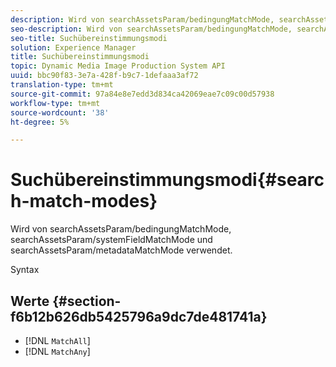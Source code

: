 ```yaml
---
description: Wird von searchAssetsParam/bedingungMatchMode, searchAssetsParam/systemFieldMatchMode und searchAssetsParam/metadataMatchMode verwendet.
seo-description: Wird von searchAssetsParam/bedingungMatchMode, searchAssetsParam/systemFieldMatchMode und searchAssetsParam/metadataMatchMode verwendet.
seo-title: Suchübereinstimmungsmodi
solution: Experience Manager
title: Suchübereinstimmungsmodi
topic: Dynamic Media Image Production System API
uuid: bbc90f83-3e7a-428f-b9c7-1defaaa3af72
translation-type: tm+mt
source-git-commit: 97a84e8e7edd3d834ca42069eae7c09c00d57938
workflow-type: tm+mt
source-wordcount: '38'
ht-degree: 5%

---
```



# Suchübereinstimmungsmodi{#search-match-modes}

Wird von searchAssetsParam/bedingungMatchMode, searchAssetsParam/systemFieldMatchMode und searchAssetsParam/metadataMatchMode verwendet.

Syntax

## Werte {#section-f6b12b626db5425796a9dc7de481741a}

* [!DNL `MatchAll`]
* [!DNL `MatchAny`]


